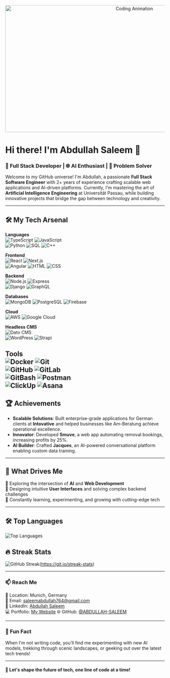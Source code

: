 <div align="center">
  <img src="https://i.giphy.com/jTNG3RF6EwbkpD4LZx.webp" alt="Coding Animation" width="800" height="400"/>
</div>

# Hi there! I'm Abdullah Saleem 👋  

### 🚀 Full Stack Developer | 🌐 AI Enthusiast | 🎨 Problem Solver  

Welcome to my GitHub universe! I'm Abdullah, a passionate **Full Stack Software Engineer** with 2+ years of experience crafting scalable web applications and AI-driven platforms. Currently, I'm mastering the art of **Artificial Intelligence Engineering** at Universität Passau, while building innovative projects that bridge the gap between technology and creativity.  

---

## 🛠️ My Tech Arsenal  
**Languages**  
![TypeScript](https://img.shields.io/badge/TypeScript-3178C6?logo=typescript&logoColor=fff)
![JavaScript](https://img.shields.io/badge/JavaScript-F7DF1E?logo=javascript&logoColor=000)  
![Python](https://img.shields.io/badge/Python-3776AB?logo=python&logoColor=fff)  ![SQL](https://img.shields.io/badge/SQL-336791?logo=postgresql&logoColor=fff) 
![C++](https://img.shields.io/badge/C++-00599C?logo=cplusplus&logoColor=fff)  

**Frontend**  
![React](https://img.shields.io/badge/React-61DAFB?logo=react&logoColor=000)  ![Next.js](https://img.shields.io/badge/Next.js-000000?logo=nextdotjs&logoColor=fff)  
![Angular](https://img.shields.io/badge/Angular-DD0031?logo=angular&logoColor=fff)  ![HTML](https://img.shields.io/badge/HTML-E34F26?logo=html5&logoColor=fff)  ![CSS](https://img.shields.io/badge/CSS-1572B6?logo=css3&logoColor=fff)  


**Backend**  
![Node.js](https://img.shields.io/badge/Node.js-339933?logo=node.js&logoColor=fff)  ![Express](https://img.shields.io/badge/Express-000000?logo=express&logoColor=fff)  
![Django](https://img.shields.io/badge/Django-092E20?logo=django&logoColor=fff)  ![GraphQL](https://img.shields.io/badge/GraphQL-E10098?logo=graphql&logoColor=fff)  

**Databases**  
![MongoDB](https://img.shields.io/badge/MongoDB-47A248?logo=mongodb&logoColor=fff)  ![PostgreSQL](https://img.shields.io/badge/PostgreSQL-4169E1?logo=postgresql&logoColor=fff)  ![Firebase](https://img.shields.io/badge/Firebase-FFCA28?logo=firebase&logoColor=000)  

**Cloud**  
![AWS](https://img.shields.io/badge/AWS-232F3E?logo=amazon-aws&logoColor=fff)  ![Google Cloud](https://img.shields.io/badge/Google%20Cloud-4285F4?logo=google-cloud&logoColor=fff)  

**Headless CMS**  
![Dato CMS](https://img.shields.io/badge/DatoCMS-FF7751?logo=datocms&logoColor=fff)  
![WordPress](https://img.shields.io/badge/WordPress-21759B?logo=wordpress&logoColor=fff)  ![Strapi](https://img.shields.io/badge/Strapi-2F2E8B?logo=strapi&logoColor=fff)  

**Tools**  
![Docker](https://img.shields.io/badge/Docker-2496ED?logo=docker&logoColor=fff)  ![Git](https://img.shields.io/badge/Git-F05032?logo=git&logoColor=fff)  
![GitHub](https://img.shields.io/badge/GitHub-181717?logo=github&logoColor=fff)  ![GitLab](https://img.shields.io/badge/GitLab-FC6D26?logo=gitlab&logoColor=fff)  
![GitBash](https://img.shields.io/badge/GitBash-4A4A4A?logo=git&logoColor=fff)  ![Postman](https://img.shields.io/badge/Postman-FF6C37?logo=postman&logoColor=fff)  
![ClickUp](https://img.shields.io/badge/ClickUp-7B68EE?logo=clickup&logoColor=fff)  ![Asana](https://img.shields.io/badge/Asana-F06A6A?logo=asana&logoColor=fff)  
---

## 🏆 Achievements  

- **Scalable Solutions**: Built enterprise-grade applications for German clients at **Intovative** and helped businesses like Am-Beratung achieve operational excellence.  
- **Innovator**: Developed **Smuve**, a web app automating removal bookings, increasing profits by 25%.  
- **AI Builder**: Crafted **Jacques**, an AI-powered conversational platform enabling custom data training.  

---

## 🎯 What Drives Me  

🌟 Exploring the intersection of **AI** and **Web Development**  
🌟 Designing intuitive **User Interfaces** and solving complex backend challenges  
🌟 Constantly learning, experimenting, and growing with cutting-edge tech  

---

## 🛠️ Top Languages  
![Top Languages](https://github-readme-stats.vercel.app/api/top-langs/?username=ABDULLAH-SALEEM&layout=compact&theme=tokyonight&count_private=true)

## 🔥 Streak Stats
![GitHub Streak](https://github-readme-streak-stats.herokuapp.com/?user=ABDULLAH-SALEEM&theme=tokyonight&count_private=true)(https://git.io/streak-stats)

---

### 📫 Reach Me  

📍 Location: Munich, Germany  
📧 Email: [saleemabdullah764@gmail.com](mailto:saleemabdullah764@gmail.com)  
🔗 LinkedIn: [Abdullah Saleem](https://www.linkedin.com/in/abdullah-saleem-50a632225/)  
💻 Portfolio: [My Website](https://abdullahsaleem2002.netlify.app/)
🌐 GitHub: [@ABDULLAH-SALEEM](https://github.com/ABDULLAH-SALEEM)  

---

### 🌟 Fun Fact  

When I'm not writing code, you’ll find me experimenting with new AI models, trekking through scenic landscapes, or geeking out over the latest tech trends!  

---  

#### 🚀 Let's shape the future of tech, one line of code at a time!  
